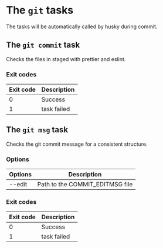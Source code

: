 # The `git` tasks

The tasks will be automatically called by husky during commit.

## The `git commit` task

Checks the files in staged with prettier and eslint.

### Exit codes

| Exit code | Description |
| --------- | ----------- |
| 0         | Success     |
| 1         | task failed |

## The `git msg` task

Checks the git commit message for a consistent structure.

### Options

| Options | Description                     |
| ------- | ------------------------------- |
| --edit  | Path to the COMMIT_EDITMSG file |

### Exit codes

| Exit code | Description |
| --------- | ----------- |
| 0         | Success     |
| 1         | task failed |
